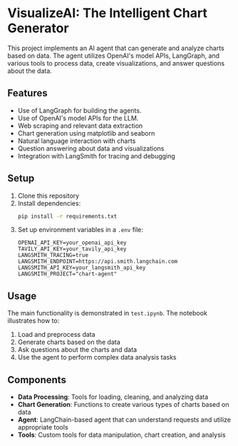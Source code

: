 # VisualizeAI: The Intelligent Chart Generator

This project implements an AI agent that can generate and analyze charts based on data. The agent utilizes OpenAI's model APIs, LangGraph, and various tools to process data, create visualizations, and answer questions about the data.

## Features
- Use of LangGraph for building the agents.
- Use of OpenAI's model APIs for the LLM.
- Web scraping and relevant data extraction
- Chart generation using matplotlib and seaborn
- Natural language interaction with charts
- Question answering about data and visualizations
- Integration with LangSmith for tracing and debugging

## Setup

1. Clone this repository
2. Install dependencies:
   ```bash
   pip install -r requirements.txt
   ```
3. Set up environment variables in a `.env` file:
   ```
   OPENAI_API_KEY=your_openai_api_key
   TAVILY_API_KEY=your_tavily_api_key
   LANGSMITH_TRACING=true
   LANGSMITH_ENDPOINT=https://api.smith.langchain.com
   LANGSMITH_API_KEY=your_langsmith_api_key
   LANGSMITH_PROJECT="chart-agent"
   ```

## Usage

The main functionality is demonstrated in `test.ipynb`. The notebook illustrates how to:

1. Load and preprocess data
2. Generate charts based on the data
3. Ask questions about the charts and data
4. Use the agent to perform complex data analysis tasks

## Components

- **Data Processing**: Tools for loading, cleaning, and analyzing data
- **Chart Generation**: Functions to create various types of charts based on data
- **Agent**: LangChain-based agent that can understand requests and utilize appropriate tools
- **Tools**: Custom tools for data manipulation, chart creation, and analysis

